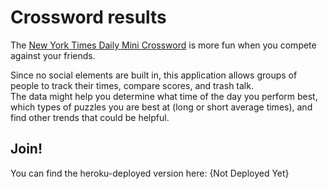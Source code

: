 # Crossword results

The [New York Times Daily Mini Crossword](http://www.nytimes.com/crosswords/game/mini) is more fun when you compete against your friends.

Since no social elements are built in, this application allows groups of people to track their times, compare scores, and trash talk.  
The data might help you determine what time of the day you perform best, which types of puzzles you are best at (long or short average times), and find other trends that could be helpful.

 
## Join!
You can find the heroku-deployed version here: {Not Deployed Yet}
